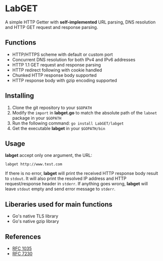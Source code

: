 # LabGET
A simple HTTP Getter with **self-implemented** URL parsing, DNS resolution and HTTP GET request and response parsing.
## Functions
* HTTP/HTTPS scheme with default or custom port
* Concurrent DNS resolution for both IPv4 and IPv6 addresses
* HTTP 1.1 GET request and response parsing
* HTTP redirect following with cookie handled
* Chunked HTTP response body supported
* HTTP response body with gzip encoding supported

## Installing
1. Clone the git repository to your `$GOPATH`
2. Modify the `import` in **labget.go** to match the absolute path of the `labnet` package in your `$GOPATH`
3. Run the following command: `go install LabGET/labget`
4. Get the executable **labget** in your `$GOPATH/bin`

## Usage
**labget** accept only one argument, the URL:
```
labget http://www.test.com
```
If there is no error, **labget** will print the received HTTP response body result to `stdout`. It will also print the resolved IP address and HTTP request/response header in `stderr`.
If anything goes wrong, **labget** will leave `stdout` empty and send error message to `stderr`.

## Liberaries used for main functions
* Go's native TLS library
* Go's native gzip library

## References
* [RFC 1035](https://tools.ietf.org/html/rfc1035)
* [RFC 7230](https://tools.ietf.org/html/rfc7230)
